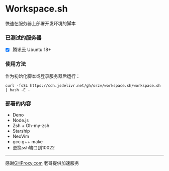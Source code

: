 # Workspace.sh

快速在服务器上部署开发环境的脚本

### 已测试的服务器

- [x] 腾讯云 Ubuntu 18+

### 使用方法

作为初始化脚本或登录服务器后运行：

```shell
curl -fsSL https://cdn.jsdelivr.net/gh/orzv/workspace.sh/workspace.sh | bash -E -
```

### 部署的内容

- Deno
- Node.js
- Zsh + Oh-my-zsh
- Starship
- NeoVim
- gcc g++ make
- 更换ssh端口到10022

---

感谢[GHProxy.com](https://ghproxy.com) 老哥提供加速服务
